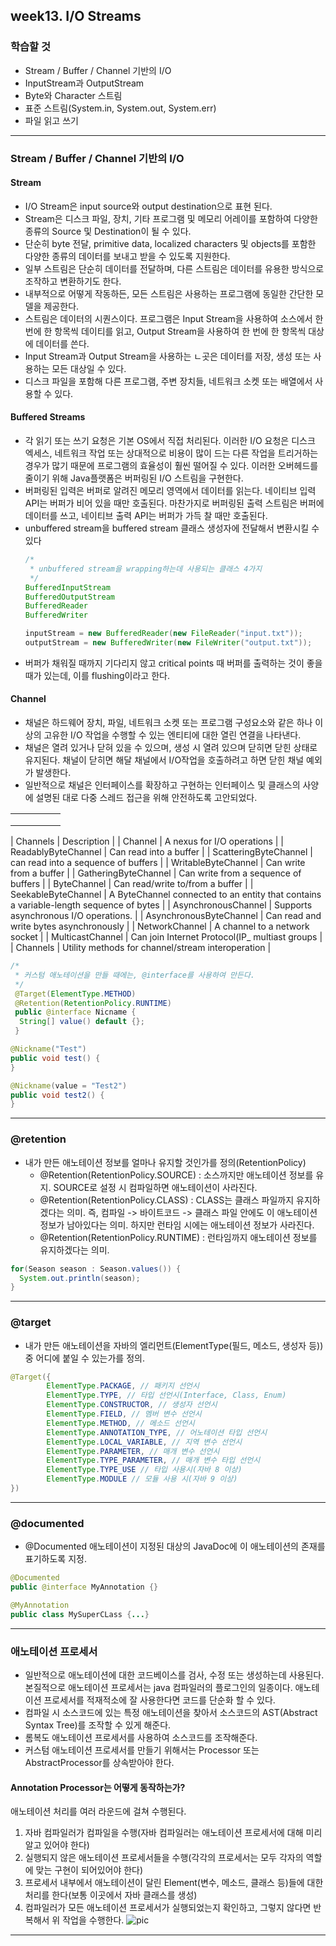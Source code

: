 


## week13. I/O Streams

### 학습할 것
- Stream / Buffer / Channel 기반의 I/O
- InputStream과 OutputStream
- Byte와 Character 스트림
- 표준 스트림(System.in, System.out, System.err)
- 파일 읽고 쓰기

***

### Stream / Buffer / Channel 기반의 I/O

#### Stream
- I/O Stream은 input source와 output destination으로 표현 된다.
- Stream은 디스크 파일, 장치, 기타 프로그램 및 메모리 어레이를 포함하여 다양한 종류의 Source 및 Destination이 될 수 있다.
- 단순히 byte 전달, primitive data, localized characters 및 objects를 포함한 다양한 종류의 데이터를 보내고 받을 수 있도록 지원한다.
- 일부 스트림은 단순히 데이터를 전달하며, 다른 스트림은 데이터를 유용한 방식으로 조작하고 변환하기도 한다.
- 내부적으로 어떻게 작동하든, 모든 스트림은 사용하는 프로그램에 동일한 간단한 모델을 제공한다.
- 스트림은 데이터의 시퀀스이다. 프로그램은 Input Stream을 사용하여 소스에서 한 번에 한 항목씩 데이티를 읽고, Output Stream을 사용하여 한 번에 한 항목씩 대상에 데이터를 쓴다.
- Input Stream과 Output Stream을 사용하는 ㄴ곳은 데이터를 저장, 생성 또는 사용하는 모든 대상일 수 있다.
- 디스크 파일을 포함해 다른 프로그램, 주변 장치들, 네트워크 소켓 또는 배열에서 사용할 수 있다.

#### Buffered Streams
- 각 읽기 또는 쓰기 요청은 기본 OS에서 직접 처리된다. 이러한 I/O 요청은 디스크 엑세스, 네트워크 작업 또는 상대적으로 비용이 많이 드는 다른 작업을 트리거하는 경우가 많기 때문에 프로그램의 효율성이 훨씬 떨어질 수 있다. 이러한 오버헤드를 줄이기 위해 Java플랫폼은 버퍼링된 I/O 스트림을 구현한다.
- 버퍼링된 입력은 버퍼로 알려진 메모리 영역에서 데이터를 읽는다. 네이티브 입력 API는 버퍼가 비어 있을 때만 호출된다. 마찬가지로 버퍼링된 출력 스트림은 버퍼에 데이터를 쓰고, 네이티브 출력 API는 버퍼가 가득 찰 때만 호출된다.
- unbuffered stream을 buffered stream 클래스 생성자에 전달해서 변환시킬 수 있다
  ```java
  /*
   * unbuffered stream을 wrapping하는데 사용되는 클래스 4가지
   */
  BufferedInputStream
  BufferedOutputStream
  BufferedReader
  BufferedWriter
  ```
  ```java
  inputStream = new BufferedReader(new FileReader("input.txt"));
  outputStream = new BufferedWriter(new FileWriter("output.txt"));
  ```
- 버퍼가 채워질 때까지 기다리지 않고 critical points 때 버퍼를 출력하는 것이 좋을때가 있는데, 이를 flushing이라고 한다.

#### Channel
- 채널은 하드웨어 장치, 파일, 네트워크 소켓 또는 프로그램 구성요소와 같은 하나 이상의 고유한 I/O 작업을 수행할 수 있는 엔티티에 대한 열린 연결을 나타낸다.
- 채널은 열려 있거나 닫혀 있을 수 있으며, 생성 시 열려 있으며 닫히면 닫힌 상태로 유지된다. 채널이 닫히면 해달 채널에서 I/O작업을 호출하려고 하면 닫힌 채널 예외가 발생한다.
- 일반적으로 채널은 인터페이스를 확장하고 구현하는 인터페이스 및 클래스의 사양에 설명된 대로 다중 스레드 접근을 위해 안전하도록 고안되었다.

|   |   |   |   |   |
|---|---|---|---|---|
|   |   |   |   |   |
|   |   |   |   |   |
|   |   |   |   |   |

| Channels | Description |
| Channel | A nexus for I/O operations |
| ReadablyByteChannel | Can read into a buffer |
| ScatteringByteChannel | can read into a sequence of buffers |
| WritableByteChannel | Can write from a buffer |
| GatheringByteChannel | Can write from a sequence of buffers |
| ByteChannel | Can read/write to/from a buffer |
| SeekableByteChannel | A ByteChannel connected to an entity that contains a variable-length sequence of bytes |
| AsynchronousChannel | Supports asynchronous I/O operations. |
| AsynchronousByteChannel | Can read and write bytes asynchronously |
| NetworkChannel | A channel to a network socket |
| MulticastChannel | Can join Internet Protocol(IP_ multiast groups |
| Channels | Utility methods for channel/stream interoperation |



```java
/*
 * 커스텀 애노테이션을 만들 때에는, @interface를 사용하여 만든다.
 */
 @Target(ElementType.METHOD)
 @Retention(RetentionPolicy.RUNTIME)
 public @interface Nicname {
  String[] value() default {};
 }
```
```java
@Nickname("Test")
public void test() {
}

@Nickname(value = "Test2")
public void test2() {
}
```

***

### @retention
- 내가 만든 애노테이션 정보를 얼마나 유지할 것인가를 정의(RetentionPolicy)
  - @Retention(RetentionPolicy.SOURCE) : 소스까지만 애노테이션 정보를 유지. SOURCE로 설정 시 컴파일하면 애노테이션이 사라진다.
  - @Retention(RetentionPolicy.CLASS) : CLASS는 클래스 파일까지 유지하겠다는 의미. 즉, 컴파일 -> 바이트코드 -> 클래스 파일 안에도 이 애노테이션 정보가 남아있다는 의미. 하지만 런타임 시에는 애노테이션 정보가 사라진다.
  - @Retention(RetentionPolicy.RUNTIME) : 런타임까지 애노테이션 정보를 유지하겠다는 의미.

```java
for(Season season : Season.values()) {
  System.out.println(season);
}
```

***

### @target
- 내가 만든 애노테이션을 자바의 엘리먼트(ElementType(필드, 메소드, 생성자 등)) 중 어디에 붙일 수 있는가를 정의.
```java
@Target({
        ElementType.PACKAGE, // 패키지 선언시
        ElementType.TYPE, // 타입 선언시(Interface, Class, Enum)
        ElementType.CONSTRUCTOR, // 생성자 선언시
        ElementType.FIELD, // 멤버 변수 선언시
        ElementType.METHOD, // 메소드 선언시
        ElementType.ANNOTATION_TYPE, // 어노테이션 타입 선언시
        ElementType.LOCAL_VARIABLE, // 지역 변수 선언시
        ElementType.PARAMETER, // 매개 변수 선언시
        ElementType.TYPE_PARAMETER, // 매개 변수 타입 선언시
        ElementType.TYPE_USE // 타입 사용시(자바 8 이상)
        ElementType.MODULE // 모듈 사용 시(자바 9 이상)
})
```

***

### @documented
- @Documented 애노테이션이 지정된 대상의 JavaDoc에 이 애노테이션의 존재를 표기하도록 지정.
```java
@Documented
public @interface MyAnnotation {}
```
```java
@MyAnnotation
public class MySuperCLass {...}
```

***

### 애노테이션 프로세서
- 일반적으로 애노테이션에 대한 코드베이스를 검사, 수정 또는 생성하는데 사용된다. 본질적으로 애노테이션 프로세서는 java 컴파일러의 플로그인의 일종이다. 애노테이션 프로세서를 적재적소에 잘 사용한다면 코드를 단순화 할 수 있다.
- 컴파일 시 소스코드에 있는 특정 애노테이션을 찾아서 소스코드의 AST(Abstract Syntax Tree)를 조작할 수 있게 해준다.
- 롬복도 애노테이션 프로세서를 사용하여 소스코드를 조작해준다.
- 커스텀 애노테이션 프로세서를 만들기 위해서는 Processor 또는 AbstractProcessor를 상속받아야 한다.

#### Annotation Processor는 어떻게 동작하는가?
애노테이션 처리를 여러 라운드에 걸쳐 수행된다.
1. 자바 컴파일러가 컴파일을 수행(자바 컴파일러는 애노테이션 프로세서에 대해 미리 알고 있어야 한다)
2. 실행되지 않은 애노테이션 프로세서들을 수행(각각의 프로세서는 모두 각자의 역할에 맞는 구현이 되어있어야 한다)
3. 프로세서 내부에서 애노테이션이 달린 Element(변수, 메소드, 클래스 등)들에 대한 처리를 한다(보통 이곳에서 자바 클래스를 생성)
4. 컴파일러가 모든 애노테이션 프로세서가 실행되었는지 확인하고, 그렇지 않다면 반복해서 위 작업을 수행한다.
![pic](https://user-images.githubusercontent.com/26809312/108018483-347eeb80-705b-11eb-89ed-2c716b6583c8.png)

***
